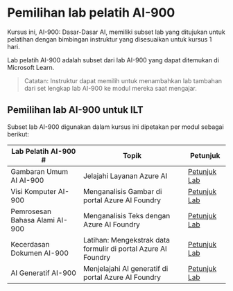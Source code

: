 # Pemilihan lab pelatih AI-900

Kursus ini, AI-900: Dasar-Dasar AI, memiliki subset lab yang ditujukan untuk pelatihan dengan bimbingan instruktur yang disesuaikan untuk kursus 1 hari.

Lab pelatih AI-900 adalah subset dari lab AI-900 yang dapat ditemukan di Microsoft Learn.

> Catatan: Instruktur dapat memilih untuk menambahkan lab tambahan dari set lengkap lab AI-900 ke modul mereka saat mengajar.

## Pemilihan lab AI-900 untuk ILT

Subset lab AI-900 digunakan dalam kursus ini dipetakan per modul sebagai berikut: 

| Lab Pelatih AI-900 # | Topik | Petunjuk |
| --- | --- | --- |
| Gambaran Umum AI AI-900 | Jelajahi Layanan Azure AI | [Petunjuk Lab](https://go.microsoft.com/fwlink/?linkid=2250253) |
| Visi Komputer AI-900 | Menganalisis Gambar di portal Azure AI Foundry | [Petunjuk Lab](https://go.microsoft.com/fwlink/?linkid=2250145) |
| Pemrosesan Bahasa Alami AI-900 | Menganalisis Teks dengan Azure AI Foundry | [Petunjuk Lab](https://go.microsoft.com/fwlink/?linkid=2250314) |
| Kecerdasan Dokumen AI-900 | Latihan: Mengekstrak data formulir di portal Azure AI Foundry | [Petunjuk Lab](https://go.microsoft.com/fwlink/?linkid=2250315) |
| AI Generatif AI-900 | Menjelajahi AI generatif di portal Azure AI Foundry | [Petunjuk Lab](https://go.microsoft.com/fwlink/?linkid=2249955) |


